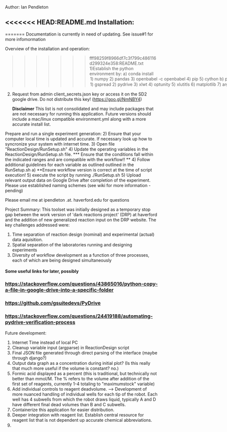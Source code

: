 Author: Ian Pendleton

<<<<<<< HEAD:README.md
Installation:
-------------
=======
Documentation is currently in need of updating.  See issue#1 for more infomormation

Overview of the installation and operation:
>>>>>>> fff98259f8966df7c3f799c486116d299324e358:README.txt
1)Establish the python environment by:
  a) conda install <option>
    1) numpy
    2) pandas
    3) openbabel -c openbabel
    4) pip
    5) cython
  b) pip install <option>
    1) gspread
    2) pydrive
    3) xlwt
    4) optunity
    5) xlutitls
    6) matplotlib
    7) argparse
2) Request from admin client_secrets.json key or access it on the SD2 google drive.  Do not distribute this key! (https://goo.gl/NmNBY4)

    **Disclaimer** This list is not consolidated and may include packages
    that are not necessary for running this application.  Future versions should include a mac/linux compatible environment.yml 
    along with a more accurate install list.

Prepare and run a single experiment generation:
2) Ensure that your computer local time is updated and accurate. If necessary look up how to syncronize 
  your system with internet time.
3) Open file "ReactionDesign/RunSetup.sh"
4) Update the operating variables in the ReactionDesign/RunSetup.sh file. 
    *** Ensure that the conditions fall within the indicated ranges and are compatible with the workflow!! ** 
4) Follow additional guidelines for each variable as outlined outlined in the RunSetup.sh
  a) **Ensure workflow version is correct at the time of script execution! 
5) execute the script by running ./RunSetup.sh
5) Upload relevant output data on Google Drive after completion of the experiment.  Please use established naming schemes (see wiki for more information - pending)

Please email me at ipendleton .at. haverford.edu for questions

Project Summary:
This toolset was initially designed as a temporary stop gap between the work version of 'dark reactions project' (DRP) at haverford and the addition
of new generalized reaction input on the DRP website. The key challenges addressed were:
  1) Time separation of reaction design (nominal) and experimental (actual) data aquisition.  
  2) Spatial separation of the laboratories running and designing experiments
  3) Diversity of workflow development as a function of three processes, each of which are being designed simultaneously

#### Some useful links for later, possibly
### https://stackoverflow.com/questions/43865016/python-copy-a-file-in-google-drive-into-a-specific-folder
### https://github.com/gsuitedevs/PyDrive
### https://stackoverflow.com/questions/24419188/automating-pydrive-verification-process

Future development:
1) Internet Time instead of local PC
2) Cleanup variable input (argparse) in ReactionDesign script
3) Final JSON file generated through direct parsing of the interface (maybe through django?)
4) Output data graph as a concentration during initial plot? (Is this really that much more useful if the volume is constant? no.)
5) Formic acid displayed as a percent (this is traditional, but technically not better than mmol/M. The % refers to the volume after addition of the first set of reagents, currently 1-4 totaling to "maximumstock" variable)
6) Add individual controls to reagent deadvolume.  --> Development of more nuanced handling of individual wells for each tip of the robot.  Each well has 4 subwells from which the robot draws liquid, typically A and D have different final dead volumes than B and C subwells.
7) Containerize this application for easier distribution.
8) Deeper integration with reagent list.  Establish central resource for reagent list that is not dependent up accurate chemical abbreviations.
9) 
